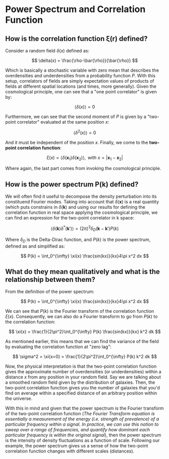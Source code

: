 # Power Spectrum and Correlation Function

## How is the correlation function ξ(r) defined?
Consider a random field $\delta(x)$ defined as:

$$
\delta(x) = \frac{\rho-\bar{\rho}}{\bar{\rho}}
$$

Which is basically a stochastic variable with zero mean that describes the overdensities and underdensities from a probability function $P$. With this setup, correlators of fields are simply expectation values of products of fields at different spatial locations (and times, more generally). Given the cosmological principle, one can see that a "one point correlator" is given by:

$$
\langle \delta(x) \rangle = 0
$$

Furthermore, we can see that the second moment of $P$ is given by a "two-point correlator" evaluated at the same position $x$:

$$
\langle \delta^2(x) \rangle = 0
$$

And it must be independent of the position $x$. Finally, we come to the **two-point correlation function**:

$$
\xi(x) = \langle\delta(\textbf{x}_1)\delta(\textbf{x}_2)\rangle, \textit{ with } x = |\textbf{x}_1 - \textbf{x}_2|
$$

Where again, the last part comes from invoking the cosmological principle.

## How is the power spectrum P(k) defined?
We will often find it useful to decompose the density perturbation into its constituend Fourier modes. Taking into account that $\delta(\textbf{x})$ is a real quantity (which puts constrains in $\delta(\textbf{k})$ and using our results for defining the correlation function in real space applying the cosmological principle, we can find an expression for the two-point correlator in k space:

$$
\langle\delta(\textbf{k})\delta^*(\textbf{k}')\rangle = (2\pi)^3\delta_D(\textbf{k}-\textbf{k}')P(k)
$$

Where $\delta_D$ is the Delta-Dirac function, and $P(k)$ is the power spectrum, defined as and simplified as:

$$
P(k) = \int_0^{\infty} \xi(x) \frac{sin(kx)}{kx}4\pi x^2 dx
$$

## What do they mean qualitatively and what is the relationship between them?
From the definition of the power spectrum:

$$
P(k) = \int_0^{\infty} \xi(x) \frac{sin(kx)}{kx}4\pi x^2 dx
$$

We can see that $P(k)$ is the Fourier transform of the correlation function $\xi(x)$. Consequently, we can also do a Fourier transform to go from $P(k)$ to the correlation function:

$$
\xi(x) = \frac{1}{2\pi^2}\int_0^{\infty} P(k) \frac{sin(kx)}{kx} k^2 dk
$$

As mentioned earlier, this means that we can find the variance of the field by evaluating the correlation function at "zero lag":

$$
\sigma^2 = \xi(x=0) = \frac{1}{2\pi^2}\int_0^{\infty} P(k) k^2 dk
$$

Now, the physical interpretation is that the two-point correlation function gives the approximate number of overdensities (or underdensities) within a distance $x$ from any position in your random field. Say we are talking about a smoothed random field given by the distribution of galaxies. Then, the two-point correlation function gives you the number of galaxies that you'd find on average within a specified distance of an arbitrary position within the universe. 

With this in mind and given that the power spectrum is the Fourier transform of the two-point correlation function (*The Fourier Transform equation is essentially a measurement of the energy (i.e. strength of prevalence) of a particular frequency within a signal. In practice, we can use this notion to sweep over a range of frequencies, and quantify how dominant each particular frequency is within the original signal*), then the power spectrum is the intensity of density fluctuations as a function of scale. Following our example, the power spectrum gives us a sense of how the two-point correlation function changes with different scales (distances).